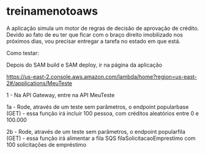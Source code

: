 # treinamenotoaws
A aplicação simula um motor de regras de decisão de aprovação de crédito. Devido ao fato de eu ter que ficar com o braço direito imobilizado nos próximos dias, vou precisar entregar a tarefa no estado em que está.

Como testar:

Depois do SAM build e SAM deploy, ir na página da aplicação

https://us-east-2.console.aws.amazon.com/lambda/home?region=us-east-2#/applications/MeuTeste

1 - Na API Gateway, entre na API MeuTeste

  1a - Rode, através de um teste sem parâmetros, o endpoint popularbase (GET) - essa função irá incluir 100 pessoa, com créditos aleatórios entre 0 e 100.000
  
  2b - Rode, através de um teste sem parâmetros, o endpoint popularfila (GET) - essa função irá alimentar a fila SQS filaSolicitacaoEmprestimo com 100 solicitações de empréstimo

